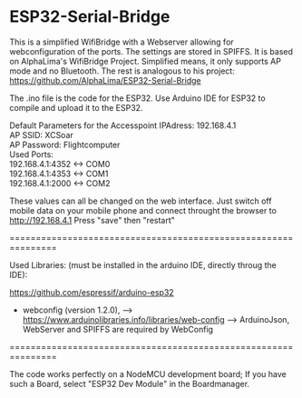 # ESP32-Serial-Bridge

This is a simplified WifiBridge with a Webserver allowing for webconfiguration of the ports. The settings are stored in SPIFFS. It is based on AlphaLima's WifiBridge Project. Simplified means, it only supports AP mode and no Bluetooth.
The rest is analogous to his project: https://github.com/AlphaLima/ESP32-Serial-Bridge

The .ino file is the code for the ESP32. Use Arduino IDE for ESP32 to compile and upload it to the ESP32.

Default Parameters for the Accesspoint
IPAdress: 192.168.4.1                                           
AP SSID: XCSoar                                                   
AP Password: Flightcomputer                                       
Used Ports:                                                                                                          
192.168.4.1:4352  <-> COM0                                     
192.168.4.1:4353  <-> COM1                                     
192.168.4.1:2000  <-> COM2                                     

These values can all be changed on the web interface. Just switch off mobile data on your mobile phone and connect throught the browser to http://192.168.4.1
Press "save" then "restart"

===============================================================

Used Libraries: (must be installed in the arduino IDE, directly throug the IDE):

https://github.com/espressif/arduino-esp32

- webconfig (version 1.2.0), 
--> https://www.arduinolibraries.info/libraries/web-config
--> ArduinoJson, WebServer and SPIFFS are required by WebConfig

===============================================================

The code works perfectly on a NodeMCU development board; If you have such a Board, select "ESP32 Dev Module" in the Boardmanager.



